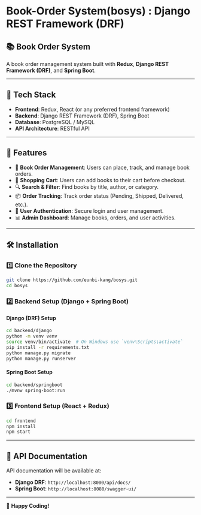 # Book-Order System(bosys) : Django REST Framework (DRF)

## 📚 Book Order System
A book order management system built with **Redux**, **Django REST Framework (DRF)**, and **Spring Boot**.

---

## 🚀 Tech Stack
- **Frontend**: Redux, React (or any preferred frontend framework)
- **Backend**: Django REST Framework (DRF), Spring Boot
- **Database**: PostgreSQL / MySQL
- **API Architecture**: RESTful API

---

## 🎯 Features
- 📖 **Book Order Management**: Users can place, track, and manage book orders.
- 🛒 **Shopping Cart**: Users can add books to their cart before checkout.
- 🔍 **Search & Filter**: Find books by title, author, or category.
- 📦 **Order Tracking**: Track order status (Pending, Shipped, Delivered, etc.).
- 👤 **User Authentication**: Secure login and user management.
- 📊 **Admin Dashboard**: Manage books, orders, and user activities.

---

## 🛠️ Installation
### 1️⃣ Clone the Repository
```bash
git clone https://github.com/eunbi-kang/bosys.git
cd bosys
```

### 2️⃣ Backend Setup (Django + Spring Boot)
#### Django (DRF) Setup
```bash
cd backend/django
python -m venv venv
source venv/bin/activate  # On Windows use `venv\Scripts\activate`
pip install -r requirements.txt
python manage.py migrate
python manage.py runserver
```

#### Spring Boot Setup
```bash
cd backend/springboot
./mvnw spring-boot:run
```

### 3️⃣ Frontend Setup (React + Redux)
```bash
cd frontend
npm install
npm start
```

---

## 📌 API Documentation
API documentation will be available at:
- **Django DRF**: `http://localhost:8000/api/docs/`
- **Spring Boot**: `http://localhost:8080/swagger-ui/`

---

🚀 **Happy Coding!**

